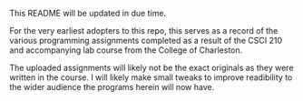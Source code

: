This README will be updated in due time.

For the very earliest adopters to this repo, this serves
as a record of the various programming assignments completed
as a result of the CSCI 210 and accompanying lab course
from the College of Charleston.

The uploaded assignments will likely not be the exact originals as 
they were written in the course. I will likely make small tweaks to
improve readibility to the wider audience the programs herein 
will now have. 